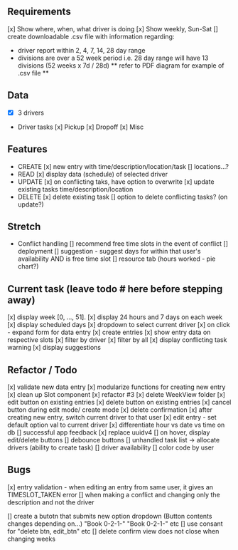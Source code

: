 ## Requirements

[x] Show where, when, what driver is doing
[x] Show weekly, Sun-Sat
[] create downloadable .csv file with information regarding:

- driver report within 2, 4, 7, 14, 28 day range
- divisions are over a 52 week period
  i.e. 28 day range will have 13 divisions (52 weeks x 7d / 28d)
  ** refer to PDF diagram for example of .csv file **

## Data

- [x] 3 drivers

- Driver tasks
  [x] Pickup
  [x] Dropoff
  [x] Misc

## Features

- CREATE
  [x] new entry with time/description/location/task [] locations...?
- READ
  [x] display data (schedule) of selected driver
- UPDATE
  [x] on conflicting taks, have option to overwrite
  [x] update existing tasks time/description/location
- DELETE
  [x] delete existing task
  [] option to delete conflicting tasks? (on update?)

## Stretch

- Conflict handling
  [] recommend free time slots in the event of conflict
  [] deployment
  [] suggestion - suggest days for within that user's availability AND is free time slot
  [] resource tab (hours worked - pie chart?)

## Current task (leave todo # here before stepping away)

[x] display week [0, ..., 51].
[x] display 24 hours and 7 days on each week
[x] display scheduled days
[x] dropdown to select current driver
[x] on click - expand form for data entry
[x] create entries
[x] show entry data on respective slots
[x] filter by driver
[x] filter by all
[x] display conflicting task warning
[x] display suggestions

## Refactor / Todo

[x] validate new data entry
[x] modularize functions for creating new entry
[x] clean up Slot component
[x] refactor #3
[x] delete WeekView folder
[x] edit button on existing entries
[x] delete button on existing entries
[x] cancel button during edit mode/ create mode
[x] delete confirmation
[x] after creating new entry, switch current driver to that user
[x] edit entry - set default option val to current driver
[x] differentiate hour vs date vs time on db
[] successful app feedback
[x] replace uuidv4
[] on hover, display edit/delete buttons
[] debounce buttons
[] unhandled task list -> allocate drivers (ability to create task)
[] driver availability
[] color code by user

## Bugs

[x] entry validation - when editing an entry from same user, it gives an TIMESLOT_TAKEN error
[] when making a conflict and changing only the description and not the driver

[] create a butotn that submits new option dropdown (Button contents changes depending on...)
"Book 0-2-1-" "Book 0-2-1-" etc
[] use consant for "delete btn, edit_btn" etc
[] delete confirm view does not close when changing weeks
